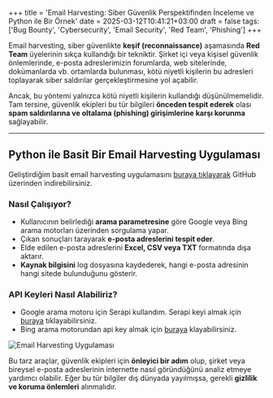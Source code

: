 +++
title = 'Email Harvesting: Siber Güvenlik Perspektifinden İnceleme ve Python ile Bir Örnek'
date = 2025-03-12T10:41:21+03:00
draft = false
tags: ['Bug Bounty', 'Cybersecurity', 'Email Security', 'Red Team', 'Phishing']
+++

Email harvesting, siber güvenlikte **keşif (reconnaissance)** aşamasında **Red Team** üyelerinin sıkça kullandığı bir tekniktir. Şirket içi veya kişisel güvenlik önlemlerinde, e-posta adreslerimizin forumlarda, web sitelerinde, dokümanlarda vb. ortamlarda bulunması, kötü niyetli kişilerin bu adresleri toplayarak siber saldırılar gerçekleştirmesine yol açabilir.  

Ancak, bu yöntemi yalnızca kötü niyetli kişilerin kullandığı düşünülmemelidir. Tam tersine, güvenlik ekipleri bu tür bilgileri **önceden tespit ederek** olası **spam saldırılarına ve oltalama (phishing) girişimlerine karşı korunma** sağlayabilir.  

---

## Python ile Basit Bir Email Harvesting Uygulaması

Geliştirdiğim basit email harvesting uygulamasını [buraya tıklayarak](https://github.com/omermertkaya/email-harvesting) GitHub üzerinden indirebilirsiniz.  

### Nasıl Çalışıyor?
- Kullanıcının belirlediği **arama parametresine** göre Google veya Bing arama motorları üzerinden sorgulama yapar.  
- Çıkan sonuçları tarayarak **e-posta adreslerini tespit eder**.  
- Elde edilen e-posta adreslerini **Excel, CSV veya TXT** formatında dışa aktarır.  
- **Kaynak bilgisini** log dosyasına kaydederek, hangi e-posta adresinin hangi sitede bulunduğunu gösterir.  

### API Keyleri Nasıl Alabiliriz?

- Google arama motoru için Serapi kullandım. Serapi keyi almak için [buraya](https://serpapi.com/) tıklayabilirsiniz.
- Bing arama motorundan api key almak için [buraya](https://www.microsoft.com/en-us/bing/apis/bing-web-search-api) klayabilirsiniz.

![Email Harvesting Uygulaması](/images/email-harvesting/email1.png)  

Bu tarz araçlar, güvenlik ekipleri için **önleyici bir adım** olup, şirket veya bireysel e-posta adreslerinin internette nasıl göründüğünü analiz etmeye yardımcı olabilir. Eğer bu tür bilgiler dış dünyada yayılmışsa, gerekli **gizlilik ve koruma önlemleri** alınmalıdır.  